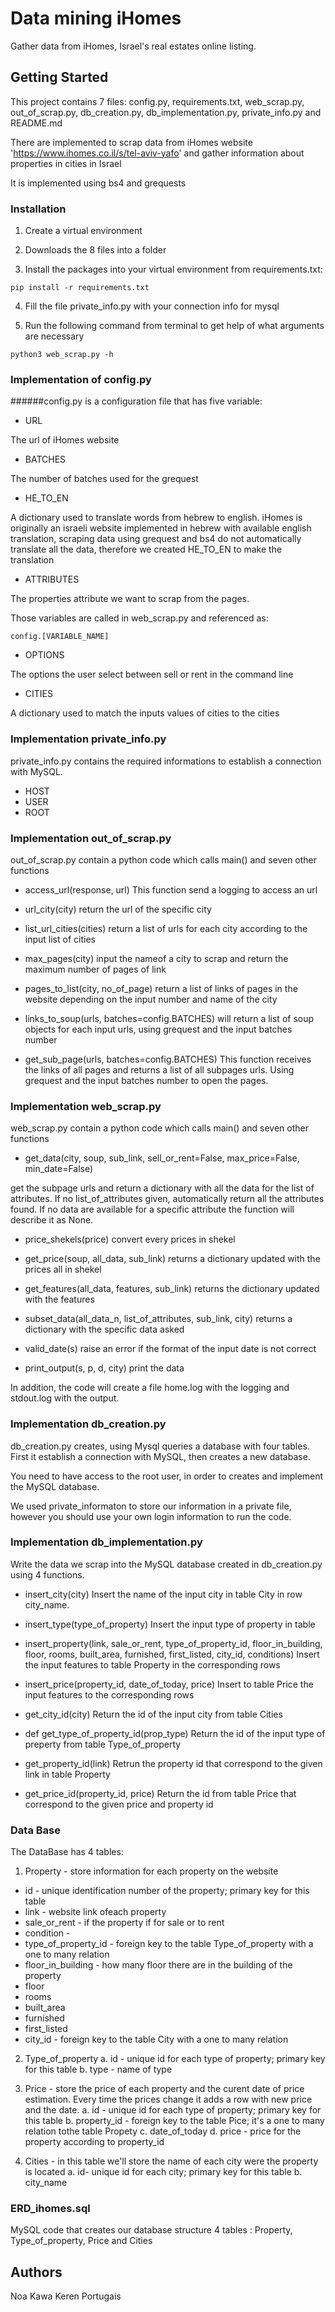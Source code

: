 # Data mining iHomes

Gather data from iHomes, Israel's real estates online listing.

## Getting Started

This project contains 7 files: config.py, requirements.txt, web_scrap.py, out_of_scrap.py, db_creation.py, 
db_implementation.py, private_info.py and README.md

There are implemented to scrap data from iHomes website 'https://www.ihomes.co.il/s/tel-aviv-yafo' 
and gather information about properties in cities in Israel

It is implemented using bs4 and grequests 

### Installation

1. Create a virtual environment

2. Downloads the 8 files into a folder

3. Install the packages into your virtual environment from requirements.txt:

```
pip install -r requirements.txt
```

4. Fill the file private_info.py with your connection info for mysql

5. Run the following command from terminal to get help of what arguments are necessary
```
python3 web_scrap.py -h
```

### Implementation of config.py

######config.py is a configuration file that has five variable:


* URL 

The url of iHomes website

* BATCHES

The number of batches used for the grequest 

* HE_TO_EN

A dictionary used to translate words from hebrew to
english. iHomes is originally an israeli website implemented in hebrew with available english translation, scraping data
using grequest and bs4 do not automatically translate all the data, therefore we created HE_TO_EN to make the translation

* ATTRIBUTES 

The properties attribute we want to scrap from the pages. 

Those variables are called in web_scrap.py and referenced as:

```
config.[VARIABLE_NAME]
```

* OPTIONS

The options the user select between sell or rent in the command line

* CITIES

A dictionary used to match the inputs values of cities to the cities

### Implementation private_info.py

private_info.py contains the required informations to establish a connection with MySQL.

* HOST
* USER
* ROOT

### Implementation out_of_scrap.py

out_of_scrap.py contain a python code which calls main() and seven other functions

* access_url(response, url)
This function send a logging to access an url

* url_city(city)
return the url of the specific city

* list_url_cities(cities)
return a list of urls for each city according to the input list of cities

* max_pages(city)
input the nameof a city to scrap and return the maximum number of pages of link

* pages_to_list(city, no_of_page)
return a list of links of pages in the website depending on the input number and name of the city

* links_to_soup(urls, batches=config.BATCHES)
will return a list of soup
objects for each input urls, using grequest and the input batches number

* get_sub_page(urls, batches=config.BATCHES)
This function receives the links of all pages and returns a list of all subpages urls.
Using grequest and the input batches number to open the pages.

### Implementation web_scrap.py

web_scrap.py contain a python code which calls main() and seven other functions

* get_data(city, soup, sub_link, sell_or_rent=False, max_price=False, min_date=False)

get the subpage urls and return a dictionary with all the data for the list of attributes. 
If no list_of_attributes given, automatically return all the attributes found.
If no data are available for a specific attribute the function will describe it as None.

* price_shekels(price)
convert every prices in shekel

* get_price(soup, all_data, sub_link)
returns a dictionary updated with the prices all in shekel

* get_features(all_data, features, sub_link)
returns the dictionary updated with the features

* subset_data(all_data_n, list_of_attributes, sub_link, city)
returns a dictionary with the specific data asked

* valid_date(s)
raise an error if the format of the input date is not correct

* print_output(s, p, d, city)
print the data 

In addition, the code will create a file home.log with the logging and stdout.log with the output.

### Implementation db_creation.py

db_creation.py creates, using Mysql queries a database with four tables.
First it establish a connection with MySQL, then creates a new database.

You need to have access to the root user, in order to creates and implement the MySQL database. 

We used private_informaton to store our information in a private file, however you should use your own login information to run the code.

### Implementation db_implementation.py
Write the data we scrap into the MySQL database created in db_creation.py using 4 functions.

* insert_city(city)
Insert the name of the input city in table City in row city_name.

* insert_type(type_of_property)
Insert the input type of property in table

* insert_property(link, sale_or_rent, type_of_property_id, floor_in_building, floor, rooms, built_area,
                    furnished, first_listed, city_id, conditions)
Insert the input features to table Property in the corresponding rows
 
 * insert_price(property_id, date_of_today, price)
 Insert to table Price the input features to the corresponding rows
 
 * get_city_id(city)
 Return the id of the input city from table Cities
 
 * def get_type_of_property_id(prop_type)
 Return the id of the input type of preperty from table Type_of_property
 
 * get_property_id(link)
 Retrun the property id that correspond to the given link in table Property
 
 * get_price_id(property_id, price)
 Return the id from table Price that correspond to the given price and property id

### Data Base 
The DataBase has 4 tables:

1. Property - store information for each property on the website 
  - id - unique identification number of the property; primary key for this table
  - link - website link ofeach property
  - sale_or_rent - if the property if for sale or to rent
  - condition - 
  - type_of_property_id - foreign key to the table Type_of_property with a one to many relation
  - floor_in_building - how many floor there are in the building of the property
  - floor
  - rooms
  - built_area
  - furnished
  -  first_listed
  - city_id - foreign key to the table City with a one to many relation
 
2. Type_of_property 
  a. id - unique id for each type of property; primary key for this table
  b. type - name of type 

3.  Price - store the price of each property and the curent date of price estimation. Every time the prices change it adds a row with new price and the date.
  a. id - unique id for each type of property; primary key for this table
  b. property_id - foreign key to the table Pice; it's a one to many relation tothe table Propety
  c. date_of_today 
  d. price - price for the property according to property_id

4. Cities - in this table we'll store the name of each city were the property is located 
 a. id- unique id for each city; primary key for this table
 b. city_name 
 
### ERD_ihomes.sql

MySQL code that creates our database structure
4 tables : Property, Type_of_property, Price and Cities

## Authors

Noa Kawa Keren Portugais


